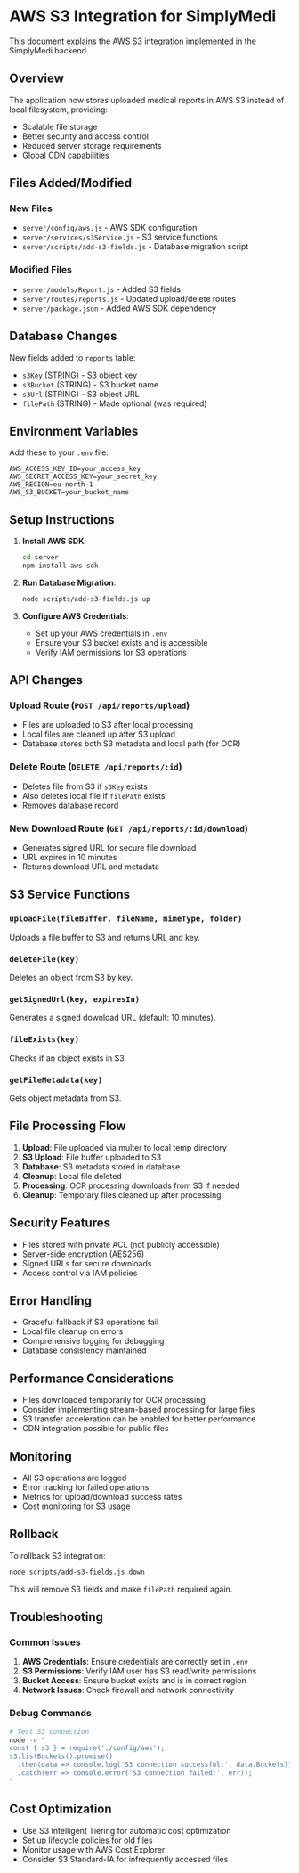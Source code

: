 # AWS S3 Integration for SimplyMedi

This document explains the AWS S3 integration implemented in the SimplyMedi backend.

## Overview

The application now stores uploaded medical reports in AWS S3 instead of local filesystem, providing:
- Scalable file storage
- Better security and access control
- Reduced server storage requirements
- Global CDN capabilities

## Files Added/Modified

### New Files
- `server/config/aws.js` - AWS SDK configuration
- `server/services/s3Service.js` - S3 service functions
- `server/scripts/add-s3-fields.js` - Database migration script

### Modified Files
- `server/models/Report.js` - Added S3 fields
- `server/routes/reports.js` - Updated upload/delete routes
- `server/package.json` - Added AWS SDK dependency

## Database Changes

New fields added to `reports` table:
- `s3Key` (STRING) - S3 object key
- `s3Bucket` (STRING) - S3 bucket name
- `s3Url` (STRING) - S3 object URL
- `filePath` (STRING) - Made optional (was required)

## Environment Variables

Add these to your `.env` file:
```env
AWS_ACCESS_KEY_ID=your_access_key
AWS_SECRET_ACCESS_KEY=your_secret_key
AWS_REGION=eu-north-1
AWS_S3_BUCKET=your_bucket_name
```

## Setup Instructions

1. **Install AWS SDK**:
   ```bash
   cd server
   npm install aws-sdk
   ```

2. **Run Database Migration**:
   ```bash
   node scripts/add-s3-fields.js up
   ```

3. **Configure AWS Credentials**:
   - Set up your AWS credentials in `.env`
   - Ensure your S3 bucket exists and is accessible
   - Verify IAM permissions for S3 operations

## API Changes

### Upload Route (`POST /api/reports/upload`)
- Files are uploaded to S3 after local processing
- Local files are cleaned up after S3 upload
- Database stores both S3 metadata and local path (for OCR)

### Delete Route (`DELETE /api/reports/:id`)
- Deletes file from S3 if `s3Key` exists
- Also deletes local file if `filePath` exists
- Removes database record

### New Download Route (`GET /api/reports/:id/download`)
- Generates signed URL for secure file download
- URL expires in 10 minutes
- Returns download URL and metadata

## S3 Service Functions

### `uploadFile(fileBuffer, fileName, mimeType, folder)`
Uploads a file buffer to S3 and returns URL and key.

### `deleteFile(key)`
Deletes an object from S3 by key.

### `getSignedUrl(key, expiresIn)`
Generates a signed download URL (default: 10 minutes).

### `fileExists(key)`
Checks if an object exists in S3.

### `getFileMetadata(key)`
Gets object metadata from S3.

## File Processing Flow

1. **Upload**: File uploaded via multer to local temp directory
2. **S3 Upload**: File buffer uploaded to S3
3. **Database**: S3 metadata stored in database
4. **Cleanup**: Local file deleted
5. **Processing**: OCR processing downloads from S3 if needed
6. **Cleanup**: Temporary files cleaned up after processing

## Security Features

- Files stored with private ACL (not publicly accessible)
- Server-side encryption (AES256)
- Signed URLs for secure downloads
- Access control via IAM policies

## Error Handling

- Graceful fallback if S3 operations fail
- Local file cleanup on errors
- Comprehensive logging for debugging
- Database consistency maintained

## Performance Considerations

- Files downloaded temporarily for OCR processing
- Consider implementing stream-based processing for large files
- S3 transfer acceleration can be enabled for better performance
- CDN integration possible for public files

## Monitoring

- All S3 operations are logged
- Error tracking for failed operations
- Metrics for upload/download success rates
- Cost monitoring for S3 usage

## Rollback

To rollback S3 integration:
```bash
node scripts/add-s3-fields.js down
```

This will remove S3 fields and make `filePath` required again.

## Troubleshooting

### Common Issues

1. **AWS Credentials**: Ensure credentials are correctly set in `.env`
2. **S3 Permissions**: Verify IAM user has S3 read/write permissions
3. **Bucket Access**: Ensure bucket exists and is in correct region
4. **Network Issues**: Check firewall and network connectivity

### Debug Commands

```bash
# Test S3 connection
node -e "
const { s3 } = require('./config/aws');
s3.listBuckets().promise()
  .then(data => console.log('S3 connection successful:', data.Buckets))
  .catch(err => console.error('S3 connection failed:', err));
"
```

## Cost Optimization

- Use S3 Intelligent Tiering for automatic cost optimization
- Set up lifecycle policies for old files
- Monitor usage with AWS Cost Explorer
- Consider S3 Standard-IA for infrequently accessed files
